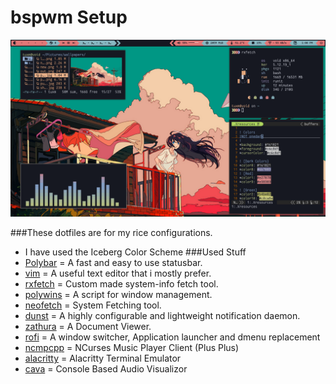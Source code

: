 # bspwm Setup

![bspwm Rice](https://raw.githubusercontent.com/primalkaze/bspwm-dots/main/screenshot.png)

###These dotfiles are for my rice configurations.
- I have used the Iceberg Color Scheme
###Used Stuff
- [Polybar](https://github.com/polybar/polybar) = A fast and easy to use statusbar. 
- [vim](https://www.vim.org/) = A useful text editor that i mostly prefer. 
- [rxfetch](https://github.com/Mangeshrex/rxfetch) = Custom made system-info fetch tool. 
- [polywins](https://github.com/tam-carre/polywins) = A script for window management.
- [neofetch](https://github.com/dylanaraps/neofetch) = System Fetching tool. 
- [dunst](https://github.com/dunst-project/dunst) = A highly configurable and lightweight notification daemon.
- [zathura](https://github.com/pwmt/zathura) = A Document Viewer.
- [rofi](https://github.com/davatorium/rofi) = A window switcher, Application launcher and dmenu replacement
- [ncmpcpp](https://github.com/ncmpcpp/ncmpcpp) = NCurses Music Player Client (Plus Plus)
- [alacritty](https://github.com/alacritty/alacritty) = Alacritty Terminal Emulator 
- [cava](https://github.com/karlstav/cava) = Console Based Audio Visualizor 




